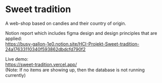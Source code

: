 # Sweet tradition

A web-shop based on candies and their country of origin.

Notion report which includes figma design and design principles that are applied:\
https://busy-gallon-1e0.notion.site/HCI-Projekt-Sweet-tradition-24a17633110340f593862dbdcfd790f2 <br>

Live demo: \
https://sweet-tradition.vercel.app/ \
(Note: If no items are showing up, then the database is not running currently)
